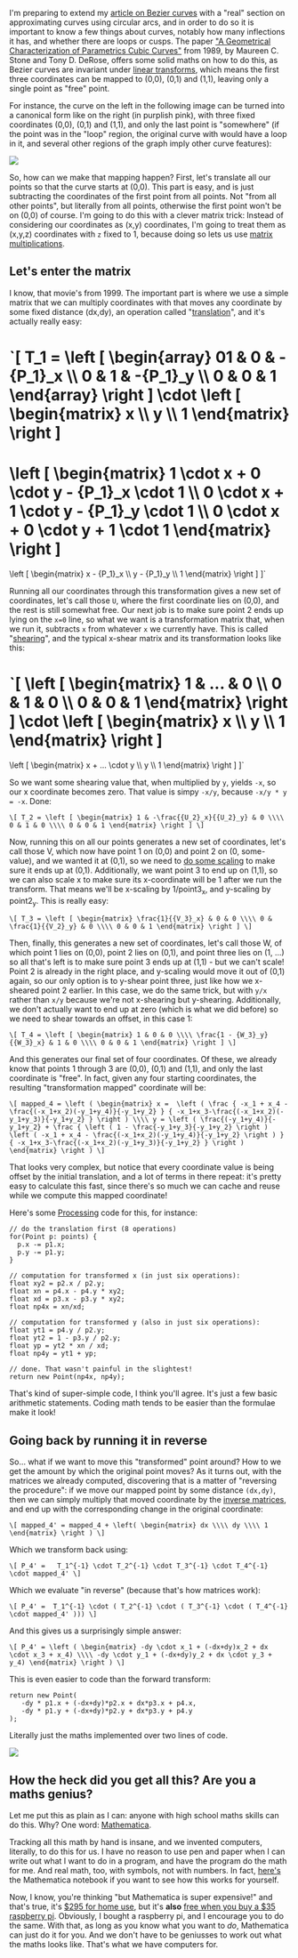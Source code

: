 I'm preparing to extend my [article on Bezier curves](http://pomax.github.io/bezierinfo) with a "real" section on approximating curves using circular arcs, and in order to do so it is important to know a few things about curves, notably how many inflections it has, and whether there are loops or cusps. The paper ["A Geometrical Characterization of Parametrics Cubic Curves"](http://graphics.pixar.com/people/derose/publications/CubicClassification/paper.pdf) from 1989, by Maureen C. Stone and Tony D. DeRose, offers some solid maths on how to do this, as Bezier curves are invariant under [linear transforms](https://en.wikipedia.org/wiki/Linear_map), which means the first three coordinates can be mapped to (0,0), (0,1) and (1,1), leaving only a single point as "free" point.

For instance, the curve on the left in the following image can be turned into a canonical form like on the right (in purplish pink), with three fixed coordinates (0,0), (0,1) and (1,1), and only the last point is "somewhere" (if the point was in the "loop" region, the original curve with would have a loop in it, and several other regions of the graph imply other curve features):

<img src="/images/canonical-curve.png" class="border">

So, how can we make that mapping happen? First, let's translate all our points so that the curve starts at (0,0). This part is easy, and is just subtracting the coordinates of the first point from all points. Not "from all other points", but literally from all points, otherwise the first point won't be on (0,0) of course. I'm going to do this with a clever matrix trick: Instead of considering our coordinates as (x,y) coordinates, I'm going to treat them as (x,y,z) coordinates with `z` fixed to 1, because doing so lets us use [matrix multiplications](https://en.wikipedia.org/wiki/Matrix_multiplication).

## Let's enter the matrix

I know, that movie's from 1999. The important part is where we use a simple matrix that we can multiply coordinates with that moves any coordinate by some fixed distance (dx,dy), an operation called "[translation](https://en.wikipedia.org/wiki/Translation_%28geometry%29)", and it's actually really easy:

`\[ T_1 =
\left [ \begin{array}
     01 & 0 & -{P_1}_x \\\\
    0 & 1 & -{P_1}_y \\\\
    0 & 0 & 1
  \end{array} \right ]
\cdot
\left [
  \begin{matrix}
    x \\\\
    y \\\\
    1
  \end{matrix}
\right ]
=
\left [
  \begin{matrix}
    1 \cdot x + 0 \cdot y - {P_1}_x \cdot 1 \\\\
    0 \cdot x + 1 \cdot y - {P_1}_y \cdot 1 \\\\
    0 \cdot x + 0 \cdot y + 1 \cdot 1
  \end{matrix}
\right ]
=
\left [
  \begin{matrix}
    x - {P_1}_x \\\\
    y - {P_1}_y \\\\
    1
  \end{matrix}
\right ]
\]`

Running all our coordinates through this transformation gives a new set of coordinates, let's call those `U`, where the first coordinate lies on (0,0), and the rest is still somewhat free. Our next job is to make sure point 2 ends up lying on the `x=0` line, so what we want is a transformation matrix that, when we run it, subtracts `x` from whatever `x` we currently have. This is called "[shearing](https://en.wikipedia.org/wiki/Shear_matrix)", and the typical x-shear matrix and its transformation looks like this:

`\[
\left [
  \begin{matrix}
    1 & ... & 0 \\\\
    0 & 1 & 0 \\\\
    0 & 0 & 1
  \end{matrix}
\right ]
\cdot
\left [
  \begin{matrix}
    x \\\\
    y \\\\
    1
  \end{matrix}
\right ]
=
\left [
  \begin{matrix}
    x + ... \cdot y \\\\
    y \\\\
    1
  \end{matrix}
\right ]
\]`

So we want some shearing value that, when multiplied by `y`, yields `-x`, so our x coordinate becomes zero. That value is simpy `-x/y`, because `-x/y * y = -x`. Done:

`\[ T_2 =
\left [
  \begin{matrix}
    1 & -\frac{{U_2}_x}{{U_2}_y} & 0 \\\\
    0 & 1 & 0 \\\\
    0 & 0 & 1
  \end{matrix}
\right ]
\]`

Now, running this on all our points generates a new set of coordinates, let's call those V, which now have point 1 on (0,0) and point 2 on (0, some-value), and we wanted it at (0,1), so we need to [do some scaling](https://en.wikipedia.org/wiki/Scaling_%28geometry%29) to make sure it ends up at (0,1). Additionally, we want point 3 to end up on (1,1), so we can also scale x to make sure its x-coordinate will be 1 after we run the transform. That means we'll be x-scaling by 1/point3<sub>x</sub>, and y-scaling by point2<sub>y</sub>. This is really easy:

`\[ T_3 =
\left [
  \begin{matrix}
    \frac{1}{{V_3}_x} & 0 & 0 \\\\
    0 & \frac{1}{{V_2}_y} & 0 \\\\
    0 & 0 & 1
  \end{matrix}
\right ]
\]`

Then, finally, this generates a new set of coordinates, let's call those W, of which point 1 lies on (0,0), point 2 lies on (0,1), and point three lies on (1, ...) so all that's left is to make sure point 3 ends up at (1,1) - but we can't scale! Point 2 is already in the right place, and y-scaling would move it out of (0,1) again, so our only option is to y-shear point three, just like how we x-sheared point 2 earlier. In this case, we do the same trick, but with `y/x` rather than `x/y` because we're not x-shearing but y-shearing. Additionally, we don't actually want to end up at zero (which is what we did before) so we need to shear towards an offset, in this case 1:

`\[ T_4 =
\left [
  \begin{matrix}
    1 & 0 & 0 \\\\
    \frac{1 - {W_3}_y}{{W_3}_x} & 1 & 0 \\\\
    0 & 0 & 1
  \end{matrix}
\right ]
\]`

And this generates our final set of four coordinates. Of these, we already know that points 1 through 3 are (0,0), (0,1) and (1,1), and only the last coordinate is "free". In fact, given any four starting coordinates, the resulting "transformation mapped" coordinate will be:

`\[
mapped_4 = \left (
  \begin{matrix}
   x =  \left (
    \frac
    {
      -x_1 + x_4 - \frac{(-x_1+x_2)(-y_1+y_4)}{-y_1+y_2}
    }
    {
      -x_1+x_3-\frac{(-x_1+x_2)(-y_1+y_3)}{-y_1+y_2}
    }
    \right )
\\\\
   y = \left (
    \frac{(-y_1+y_4)}{-y_1+y_2}
    +
    \frac
    {
      \left ( 1 - \frac{-y_1+y_3}{-y_1+y_2} \right )
      \left ( -x_1 + x_4 - \frac{(-x_1+x_2)(-y_1+y_4)}{-y_1+y_2} \right )
    }
    {
      -x_1+x_3-\frac{(-x_1+x_2)(-y_1+y_3)}{-y_1+y_2}
    }
    \right )
  \end{matrix}
\right )
\]`

That looks very complex, but notice that every coordinate value is being offset by the initial translation, and a lot of terms in there repeat: it's pretty easy to calculate this fast, since there's so much we can cache and reuse while we compute this mapped coordinate!

Here's some [Processing](http://processing.org) code for this, for instance:

```
// do the translation first (8 operations)
for(Point p: points) {
  p.x -= p1.x;
  p.y -= p1.y;
}

// computation for transformed x (in just six operations):
float xy2 = p2.x / p2.y;
float xn = p4.x - p4.y * xy2;
float xd = p3.x - p3.y * xy2;
float np4x = xn/xd;

// computation for transformed y (also in just six operations):
float yt1 = p4.y / p2.y;
float yt2 = 1 - p3.y / p2.y;
float yp = yt2 * xn / xd;
float np4y = yt1 + yp;

// done. That wasn't painful in the slightest!
return new Point(np4x, np4y);
```

That's kind of super-simple code, I think you'll agree. It's just a few basic arithmetic statements. Coding math tends to be easier than the formulae make it look!

## Going back by running it in reverse

So... what if we want to move this "transformed" point around? How to we get the amount by which the original point moves? As it turns out, with the matrices we already computed, discovering that is a matter of "reversing the procedure": if we move our mapped point by some distance `(dx,dy)`, then we can simply multiply that moved coordinate by the [inverse matrices](https://en.wikipedia.org/wiki/Invertible_matrix), and end up with the corresponding change in the original coordinate:

`\[
mapped_4' = mapped_4 + \left(
    \begin{matrix}
      dx \\\\
      dy \\\\
      1
    \end{matrix}
  \right )
\]`

Which we transform back using:

`\[
P_4' =   T_1^{-1} \cdot T_2^{-1} \cdot T_3^{-1} \cdot T_4^{-1} \cdot mapped_4'
\]`

Which we evaluate "in reverse" (because that's how matrices work):

`\[
P_4' =  T_1^{-1} \cdot ( T_2^{-1} \cdot ( T_3^{-1} \cdot ( T_4^{-1} \cdot mapped_4' )))
\]`

And this gives us a surprisingly simple answer:

`\[
P_4' =
\left (
  \begin{matrix}
    -dy \cdot x_1 + (-dx+dy)x_2 + dx \cdot x_3 + x_4)
    \\\\
    -dy \cdot y_1 + (-dx+dy)y_2 + dx \cdot y_3 + y_4)
  \end{matrix}
\right )
\]`

This is even easier to code than the forward transform:

```
return new Point(
   -dy * p1.x + (-dx+dy)*p2.x + dx*p3.x + p4.x,
   -dy * p1.y + (-dx+dy)*p2.y + dx*p3.y + p4.y
);
```
Literally just the maths implemented over two lines of code.

<img src="/images/canonical-curve-dxdy.png" class="border">

## How the heck did you get all this? Are you a maths genius?

Let me put this as plain as I can: anyone with high school maths skills can do this. Why? One word: [Mathematica](www.wolfram.com/mathematica).

Tracking all this math by hand is insane, and we invented computers, literally, to do this for us. I have no reason to use pen and paper when I can write out what I want to do in a program, and have the program do the math for me. And real math, too, with symbols, not with numbers. In fact, [here's](gh-weblog/downloads/canonical-curve.nb) the Mathematica notebook if you want to see how this works for yourself.

Now, I know, you're thinking "but Mathematica is super expensive!" and that's true, it's [$295 for home use](http://www.wolfram.com/mathematica-home-edition), but it's **also** [free when you buy a $35 raspberry pi](http://www.wolfram.com/raspberry-pi). Obviously, I bought a raspberry pi, and I encourage you to do the same. With that, as long as you know what you want to *do*, Mathematica can just do it for you. And we don't have to be geniusses to work out what the maths looks like. That's what we have computers for.
